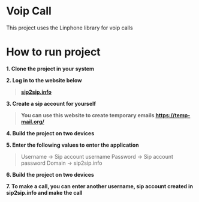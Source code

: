 # Voip Call

This project uses the Linphone library for voip calls
# How to run project
**1. Clone the project in your system**

**2. Log in to the website below**
>**[sip2sip.info](https://mdns.sipthor.net/register_sip_account.phtml)**
>
**3. Create a sip account for yourself**
>**You can use this website to create temporary emails
>https://temp-mail.org/**
>
**4. Build the project on two devices**

**5. Enter the following values to enter the application**
>Username -> Sip account username
>Password -> Sip account password
>Domain -> sip2sip.info

**6. Build the project on two devices**

**7. To make a call, you can enter another username, sip account created in sip2sip.info and make the call**

